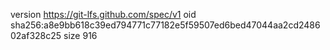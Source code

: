 version https://git-lfs.github.com/spec/v1
oid sha256:a8e9bb618c39ed794771c77182e5f59507ed6bed47044aa2cd248602af328c25
size 916
